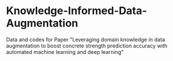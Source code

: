 # Knowledge-Informed-Data-Augmentation
Data and codes for Paper "Leveraging domain knowledge in data augmentation to boost concrete strength prediction accuracy with automated machine learning and deep learning"
